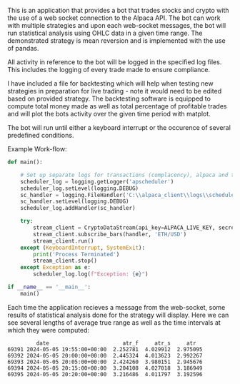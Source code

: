 This is an application that provides a bot that trades stocks and crypto with the use of a web socket connection to the Alpaca API. 
The bot can work with multiple strategies and upon each web-socket messages, the bot will run statistical analysis using OHLC data
in a given time range. The demonstrated strategy is mean reversion and is implemented with the use of pandas. 

All activity in reference to the bot will be logged in the specified log files. This includes the logging of every trade made to ensure compliance. 

I have included a file for backtesting which will help when testing new strategies in preparation for live trading - note it would need to be edited based on provided strategy.
The backtesting software is equipped to compute total money made as well as total percentage of profitable trades and will plot the bots activity over the given time period with matplot.

The bot will run until either a keyboard interrupt or the occurence of several predefined conditions. 

Example Work-flow:

```python
def main():

    # Set up separate logs for transactions (complacency), alpaca and the scheduler -> they may need to be debugged separately
    scheduler_log = logging.getLogger('apscheduler')
    scheduler_log.setLevel(logging.DEBUG)
    sc_handler = logging.FileHandler('C:\\alpaca_client\\logs\\scheduler.log')
    sc_handler.setLevel(logging.DEBUG)
    scheduler_log.addHandler(sc_handler)

    try:
        stream_client = CryptoDataStream(api_key=ALPACA_LIVE_KEY, secret_key=ALPACA_LIVE_SECRET)
        stream_client.subscribe_bars(handler, 'ETH/USD')
        stream_client.run()
    except (KeyboardInterrupt, SystemExit):
        print('Process Terminated')
        stream_client.stop()
    except Exception as e:
        scheduler_log.log(f"Exception: {e}")

if __name__ == '__main__':
    main()
```

Each time the application recieves a message from the web-socket, some results of statistical analysis done for the strategy will display.
Here we can see several lengths of average true range as well as the time intervals at which they were computed:
```
         date                       atr_f     atr_s     atr
69391 2024-05-05 19:55:00+00:00  2.252781  4.029912  2.975095
69392 2024-05-05 20:00:00+00:00  2.445324  4.013623  2.992267
69393 2024-05-05 20:05:00+00:00  2.424260  3.980151  2.945676
69394 2024-05-05 20:15:00+00:00  3.204108  4.027018  3.186949
69395 2024-05-05 20:20:00+00:00  3.216486  4.011797  3.192596
```
